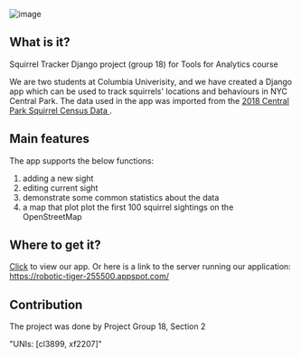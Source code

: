 ![image](https://raw.githubusercontent.com/Ellin-Fan/squirrel_group18/master/SquirrelTracker.jpg)

## What is it?

Squirrel Tracker Django project (group 18) for Tools for Analytics course

We are two students at Columbia Univerisity, and we have created a Django app which can be used to track squirrels' locations and behaviours in NYC Central Park. The data used in the app was imported from the [2018 Central Park Squirrel Census Data ](https://data.cityofnewyork.us/Environment/2018-Central-Park-Squirrel-Census-Squirrel-Data/vfnx-vebw).

## Main features

The app supports the below functions:
1) adding a new sight
2) editing current sight
3) demonstrate some common statistics about the data
3) a map that plot plot the first 100 squirrel sightings on the OpenStreetMap

## Where to get it?

[Click](https://robotic-tiger-255500.appspot.com/) to view our app. 
Or here is a link to the server running our application: https://robotic-tiger-255500.appspot.com/

## Contribution

The project was done by Project Group 18, Section 2

"UNIs: [cl3899, xf2207]"
